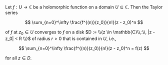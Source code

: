 Let $f: U \to \mathbb{C}$ be a holomorphic function on a domain $U \subseteq \mathbb{C}$. Then the Taylor series 

$$
\sum_{n=0}^\infty \frac{f^{(n)}(z_0)}{n!}(z - z_0)^n
$$

of $f$ at $z_0 \in U$ converges to $f$ on a disk $D := \\{z \in \mathbb{C}\\,:\\, |z - z_0| < R \\}$ of radius $r > 0$ that is contained in $U$, i.e., 

$$
\sum_{n=0}^\infty \frac{f^{(n)}(z_0)}{n!}(z - z_0)^n = f(z)
$$

for all $z \in D$.
